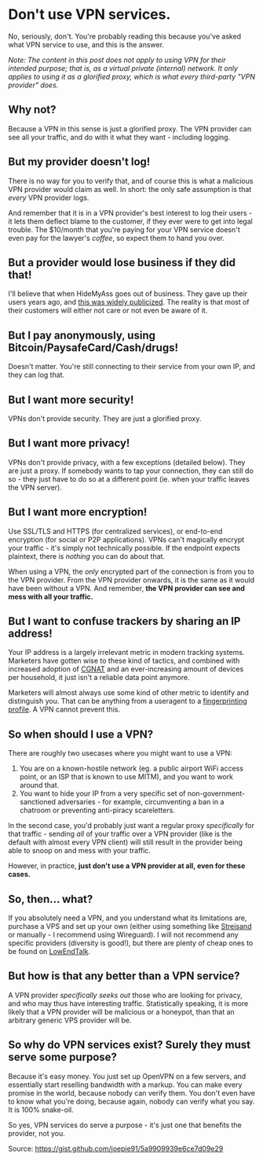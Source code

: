 # Don't use VPN services.

No, seriously, don't. You're probably reading this because you've asked what VPN service to use, and this is the answer.

*Note: The content in this post does not apply to using VPN for their intended purpose; that is, as a virtual private (internal) network. It only applies to using it as a glorified proxy, which is what every third-party "VPN provider" does.*

## Why not?

Because a VPN in this sense is just a glorified proxy. The VPN provider can see all your traffic, and do with it what they want - including logging.

## But my provider doesn't log!

There is no way for you to verify that, and of course this is what a malicious VPN provider would claim as well. In short: the only safe assumption is that *every* VPN provider logs.

And remember that it is in a VPN provider's best interest to log their users - it lets them deflect blame to the customer, if they ever were to get into legal trouble. The $10/month that you're paying for your VPN service doesn't even pay for the lawyer's *coffee*, so expect them to hand you over.

## But a provider would lose business if they did that!

I'll believe that when HideMyAss goes out of business. They gave up their users years ago, and [this was widely publicized](http://www.theregister.co.uk/2011/09/26/hidemyass_lulzsec_controversy/). The reality is that most of their customers will either not care or not even be aware of it.

## But I pay anonymously, using Bitcoin/PaysafeCard/Cash/drugs!

Doesn't matter. You're still connecting to their service from your own IP, and they can log that.

## But I want more security!

VPNs don't provide security. They are just a glorified proxy.

## But I want more privacy!

VPNs don't provide privacy, with a few exceptions (detailed below). They are just a proxy. If somebody wants to tap your connection, they can still do so - they just have to do so at a different point (ie. when your traffic leaves the VPN server).

## But I want more encryption!

Use SSL/TLS and HTTPS (for centralized services), or end-to-end encryption (for social or P2P applications). VPNs can't magically encrypt your traffic - it's simply not technically possible. If the endpoint expects plaintext, there is *nothing* you can do about that.

When using a VPN, the *only* encrypted part of the connection is from you to the VPN provider. From the VPN provider onwards, it is the same as it would have been without a VPN. And remember, __the VPN provider can see and mess with all your traffic.__

## But I want to confuse trackers by sharing an IP address!

Your IP address is a largely irrelevant metric in modern tracking systems. Marketers have gotten wise to these kind of tactics, and combined with increased adoption of [CGNAT](https://en.wikipedia.org/wiki/Carrier-grade_NAT) and an ever-increasing amount of devices per household, it just isn't a reliable data point anymore.

Marketers will almost always use some kind of other metric to identify and distinguish you. That can be anything from a useragent to a [fingerprinting profile](https://panopticlick.eff.org/). A VPN cannot prevent this.

## So when should I use a VPN?

There are roughly two usecases where you might want to use a VPN:

1. You are on a known-hostile network (eg. a public airport WiFi access point, or an ISP that is known to use MITM), and you want to work around that.
2. You want to hide your IP from a very specific set of non-government-sanctioned adversaries - for example, circumventing a ban in a chatroom or preventing anti-piracy scareletters.

In the second case, you'd probably just want a regular proxy *specifically* for that traffic - sending *all* of your traffic over a VPN provider (like is the default with almost every VPN client) will still result in the provider being able to snoop on and mess with your traffic.

However, in practice, __just don't use a VPN provider at all, even for these cases.__

## So, then... what?

If you absolutely need a VPN, and you understand what its limitations are, purchase a VPS and set up your own (either using something like [Streisand](https://github.com/StreisandEffect/streisand) or manually - I recommend using Wireguard). I will not recommend any specific providers (diversity is good!), but there are plenty of cheap ones to be found on [LowEndTalk](https://www.lowendtalk.com/categories/offers).

## But how is that any better than a VPN service?

A VPN provider *specifically seeks out* those who are looking for privacy, and who may thus have interesting traffic. Statistically speaking, it is more likely that a VPN provider will be malicious or a honeypot, than that an arbitrary generic VPS provider will be.

## So why do VPN services exist? Surely they must serve some purpose?

Because it's easy money. You just set up OpenVPN on a few servers, and essentially start reselling bandwidth with a markup. You can make every promise in the world, because nobody can verify them. You don't even have to know what you're doing, because again, nobody can verify what you say. It is 100% snake-oil.

So yes, VPN services do serve a purpose - it's just one that benefits the provider, not you.


Source: https://gist.github.com/joepie91/5a9909939e6ce7d09e29
